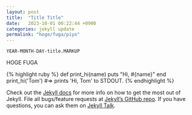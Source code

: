 ```yaml
---
layout: post
title:  "Title Title"
date:   2023-10-01 00:22:44 +0900
categories: jekyll update
permalink: "hoge/fuga/piyo"
---
```

`YEAR-MONTH-DAY-title.MARKUP`

HOGE FUGA

{% highlight ruby %}
def print_hi(name)
  puts "Hi, #{name}"
end
print_hi('Tom')
#=> prints 'Hi, Tom' to STDOUT.
{% endhighlight %}

Check out the [Jekyll docs][jekyll-docs] for more info on how to get the most out of Jekyll. File all bugs/feature requests at [Jekyll’s GitHub repo][jekyll-gh]. If you have questions, you can ask them on [Jekyll Talk][jekyll-talk].

[jekyll-docs]: https://jekyllrb.com/docs/home
[jekyll-gh]:   https://github.com/jekyll/jekyll
[jekyll-talk]: https://talk.jekyllrb.com/
